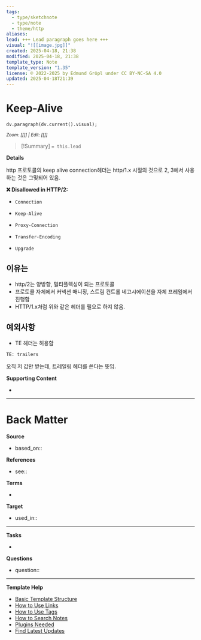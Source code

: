 ```yaml
---
tags:
  - type/sketchnote
  - type/note
  - theme/http
aliases: 
lead: +++ Lead paragraph goes here +++
visual: "![[image.jpg]]"
created: 2025-04-18, 21:38
modified: 2025-04-18, 21:38
template_type: Note
template_version: "1.35"
license: © 2022-2025 by Edmund Gröpl under CC BY-NC-SA 4.0
updated: 2025-04-18T21:39
---
```

<!--  See "Template Help" below for using properties -->

# Keep-Alive
<!--  Clear and descriptive title -->

<!-- My sketchnote if available -->
```dataviewjs 
dv.paragraph(dv.current().visual);
```
<small>_Zoom: [[]] | Edit: [[]]_</small>

<!--  Most essential idea from "lead"-key  in properties section -->

> [!Summary]
> `= this.lead`

**Details**

http 프로토콜의 keep alive connection헤더는 http/1.x 시절의 것으로 2, 3에서 사용하는 것은 그밎되어 있음.

**❌ Disallowed in HTTP/2:**

- `Connection`
    
- `Keep-Alive`
    
- `Proxy-Connection`
    
- `Transfer-Encoding`
    
- `Upgrade`

## 이유는

- http/2는 양방향, 멀티플렉싱이 되는 프로토콜
- 프로토콜 자체에서 커넥션 매니징, 스트림 컨트롤 네고시에이션을 자체 프레임에서 진행함
- HTTP/1.x처럼 위와 같은 헤더를 필요로 하지 않음.

## 예외사항

- TE 헤더는 허용함
```
TE: trailers

```
오직 저 값만 받는데, 트레일링 헤더를 쓴다는 뜻임.



**Supporting Content**
<!-- Supporting content in tail of my note  -->
- 

---
# Back Matter

**Source**
<!-- Always keep a link to the source- --> 
- based_on::

**References**
<!-- Links to pages not referenced in the content. see: [[related note]] because <reason> -->
- see:: 

**Terms**
<!-- Links to definition pages. -->
- 

**Target**
<!-- Link to project note or externaly published content. -->
- used_in::

---
**Tasks**
<!-- What remains to be done with this note? --> 
- 

**Questions**
<!-- What remains for you to consider? --> 
- question::

---
**Template Help**
<!-- Links to external help pages on GitHub. -->
- [Basic Template Structure](https://github.com/groepl/Obsidian-Templates#basic-template-structure)
- [How to Use Links](https://github.com/groepl/Obsidian-Templates#how-to-use-links)
- [How to Use Tags](https://github.com/groepl/Obsidian-Templates#how-to-use-tags)
- [How to Search Notes](https://github.com/groepl/Obsidian-Templates#how-to-search-notes)
- [Plugins Needed](https://github.com/groepl/Obsidian-Templates#obsidian-plugins-needed)
- [Find Latest Updates](https://github.com/groepl/Obsidian-Templates)